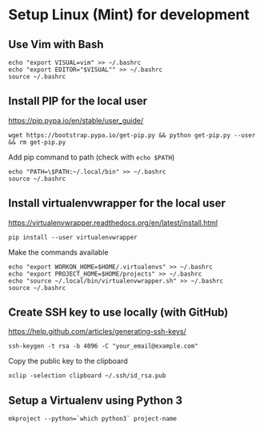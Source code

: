 # Setup Linux (Mint) for development

## Use Vim with Bash

    echo "export VISUAL=vim" >> ~/.bashrc
    echo "export EDITOR="$VISUAL"" >> ~/.bashrc
    source ~/.bashrc


## Install PIP for the local user
<https://pip.pypa.io/en/stable/user_guide/>

    wget https://bootstrap.pypa.io/get-pip.py && python get-pip.py --user && rm get-pip.py

Add pip command to path (check with `echo $PATH`)

    echo "PATH=\$PATH:~/.local/bin" >> ~/.bashrc
    source ~/.bashrc


## Install virtualenvwrapper for the local user
<https://virtualenvwrapper.readthedocs.org/en/latest/install.html>

    pip install --user virtualenvwrapper

Make the commands available

    echo "export WORKON_HOME=$HOME/.virtualenvs" >> ~/.bashrc
    echo "export PROJECT_HOME=$HOME/projects" >> ~/.bashrc
    echo "source ~/.local/bin/virtualenvwrapper.sh" >> ~/.bashrc
    source ~/.bashrc


## Create SSH key to use locally (with GitHub)
<https://help.github.com/articles/generating-ssh-keys/>

    ssh-keygen -t rsa -b 4096 -C "your_email@example.com"

Copy the public key to the clipboard

    xclip -selection clipboard ~/.ssh/id_rsa.pub


## Setup a Virtualenv using Python 3

    mkproject --python=`which python3` project-name

